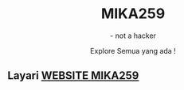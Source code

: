 <center><h1>MIKA259</h1>
- not a hacker
  <p>Explore Semua yang ada !</p></center>
<h2>Layari <a href="https://mika259.github.io/">WEBSITE MIKA259</a></h2>
